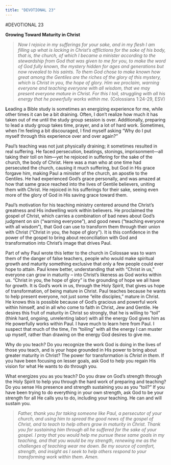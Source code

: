 ```yaml
---
title: "DEVOTIONAL 23"
---
```

#DEVOTIONAL 23

**Growing Toward Maturity in Christ**

> *Now I rejoice in my sufferings for your sake, and in my flesh I am
> filling up what is lacking in Christ’s afflictions for the sake of his
> body, that is, the church, of which I became a minister according to
> the stewardship from God that was given to me for you, to make the
> word of God fully known, the mystery hidden for ages and generations
> but now revealed to his saints. To them God chose to make known how
> great among the Gentiles are the riches of the glory of this mystery,
> which is Christ in you, the hope of glory. Him we proclaim, warning
> everyone and teaching everyone with all wisdom, that we may present
> everyone mature in Christ. For this I toil, struggling with all his
> energy that he powerfully works within me.* (Colossians 1:24-29, ESV)

**L**eading a Bible study is sometimes an energizing experience for me,
while other times it can be a bit draining. Often, I don’t realize how
much it has taken out of me until the study group session is over.
Additionally, preparing to lead a study group takes time, prayer, and a
lot of hard work. Sometimes, when I’m feeling a bit discouraged, I find
myself asking “Why do I put myself through this experience over and over
again?”

Paul’s teaching was not just physically draining; it sometimes resulted
in real suffering. He faced persecution, beatings, stonings,
imprisonment—all taking their toll on him—yet he rejoiced in suffering
for the sake of the church, the body of Christ. Here was a man who at
one time had persecuted the church, causing it much suffering, but God
in His grace forgave him, making Paul a minister of the church, an
apostle to the Gentiles. He had experienced God’s grace personally, and
was amazed at how that same grace reached into the lives of Gentile
believers, uniting them with Christ. He rejoiced in his sufferings for
their sake, seeing even more of the glory of God in His saving grace
toward them.

Paul’s motivation for his teaching ministry centered around the Christ’s
greatness and His indwelling work within believers. He proclaimed the
gospel of Christ, which carries a combination of bad news about God’s
judgment on sin (“warning everyone”), and good news (“teaching everyone
with all wisdom”), that God can use to transform them through their
union with Christ (“Christ in you, the hope of glory”). It is this
confidence in the power of the gospel to bring about reconciliation with
God and transformation into Christ’s image that drives Paul.

Part of why Paul wrote this letter to the church in Colossae was to warn
them of the danger of false teachers, people who would make spiritual
growth and maturity something exclusive that only a few people could
ever hope to attain. Paul knew better, understanding that with “Christ
in us,” everyone can grow in maturity – into Christ’s likeness as God
works within us. “Christ in you, the hope of glory” is the grounding of
hope we all have for growth. It is God’s work in us, through the Holy
Spirit, that gives us hope of transformation, of being mature in Christ.
Paul teaches because he wants to help present everyone, not just some
“elite disciples,” mature in Christ. He knows this is possible because
of God’s gracious and powerful work within himself, and in all who come
to faith in Christ, Jew and Gentile. He desires this fruit of maturity
in Christ so strongly, that he is willing to “toil” (think hard,
ongoing, unrelenting labor) with all the energy God gives him as He
powerfully works within Paul. I have much to learn here from Paul. I
suspect that much of the time, I’m “toiling” with all the energy I can
muster up myself, rather than drawing on the energy God desires to give
me.

Why do you teach? Do you recognize the work God is doing in the lives of
those you teach, and is your hope grounded in His power to bring about
greater maturity in Christ? The power for transformation is *Christ in
them*. If you have been focusing on lesser goals, ask God to help you
regain His vision for what He wants to do through you.

What energizes you as you teach? Do you draw on God’s strength through
the Holy Spirit to help you through the hard work of preparing and
teaching? Do you sense His presence and strength sustaining you as you
“toil?” If you have been trying to do everything in your own strength,
ask God to be your strength for all He calls you to do, including your
teaching. He can and will sustain you.

> *Father, thank you for taking someone like Paul, a persecutor of your
> church, and using him to spread the good news of the gospel of Christ,
> and to teach to help others grow in maturity in Christ. Thank you for
> sustaining him through all he suffered for the sake of your gospel. I
> pray that you would help me pursue these same goals in my teaching,
> and that you would be my strength, renewing me as the challenges of
> teaching wear me down. Be my source of comfort, strength, and insight
> as I seek to help others respond to your transforming work within
> them. Amen.*
